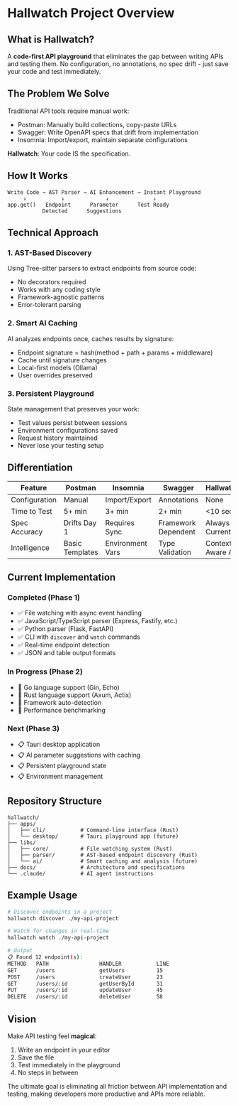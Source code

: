 # Hallwatch Project Overview

## What is Hallwatch?

A **code-first API playground** that eliminates the gap between writing APIs and testing them. No configuration, no annotations, no spec drift - just save your code and test immediately.

## The Problem We Solve

Traditional API tools require manual work:
- Postman: Manually build collections, copy-paste URLs
- Swagger: Write OpenAPI specs that drift from implementation  
- Insomnia: Import/export, maintain separate configurations

**Hallwatch**: Your code IS the specification.

## How It Works

```
Write Code → AST Parser → AI Enhancement → Instant Playground
     ↓           ↓             ↓              ↓
app.get()   Endpoint      Parameter      Test Ready
           Detected      Suggestions    
```

## Technical Approach

### 1. AST-Based Discovery
Using Tree-sitter parsers to extract endpoints from source code:
- No decorators required
- Works with any coding style
- Framework-agnostic patterns
- Error-tolerant parsing

### 2. Smart AI Caching
AI analyzes endpoints once, caches results by signature:
- Endpoint signature = hash(method + path + params + middleware)
- Cache until signature changes
- Local-first models (Ollama)
- User overrides preserved

### 3. Persistent Playground
State management that preserves your work:
- Test values persist between sessions
- Environment configurations saved
- Request history maintained
- Never lose your testing setup

## Differentiation

| Feature | Postman | Insomnia | Swagger | Hallwatch |
|---------|---------|----------|---------|-----------|
| Configuration | Manual | Import/Export | Annotations | None |
| Time to Test | 5+ min | 3+ min | 2+ min | <10 sec |
| Spec Accuracy | Drifts Day 1 | Requires Sync | Framework Dependent | Always Current |
| Intelligence | Basic Templates | Environment Vars | Type Validation | Context-Aware AI |

## Current Implementation

### Completed (Phase 1)
- ✅ File watching with async event handling
- ✅ JavaScript/TypeScript parser (Express, Fastify, etc.)
- ✅ Python parser (Flask, FastAPI)
- ✅ CLI with `discover` and `watch` commands
- ✅ Real-time endpoint detection
- ✅ JSON and table output formats

### In Progress (Phase 2)  
- 🎯 Go language support (Gin, Echo)
- 🎯 Rust language support (Axum, Actix)
- 🎯 Framework auto-detection
- 🎯 Performance benchmarking

### Next (Phase 3)
- 📋 Tauri desktop application
- 📋 AI parameter suggestions with caching
- 📋 Persistent playground state
- 📋 Environment management

## Repository Structure

```
hallwatch/
├── apps/
│   ├── cli/           # Command-line interface (Rust)
│   └── desktop/       # Tauri playground app (future)
├── libs/
│   ├── core/          # File watching system (Rust)
│   ├── parser/        # AST-based endpoint discovery (Rust)
│   └── ai/            # Smart caching and analysis (future)
├── docs/              # Architecture and specifications
└── .claude/           # AI agent instructions
```

## Example Usage

```bash
# Discover endpoints in a project
hallwatch discover ./my-api-project

# Watch for changes in real-time
hallwatch watch ./my-api-project

# Output
📋 Found 12 endpoint(s):
METHOD   PATH                HANDLER           LINE
GET      /users              getUsers          15
POST     /users              createUser        23
GET      /users/:id          getUserById       31
PUT      /users/:id          updateUser        45
DELETE   /users/:id          deleteUser        58
```

## Vision

Make API testing feel **magical**:
1. Write an endpoint in your editor
2. Save the file  
3. Test immediately in the playground
4. No steps in between

The ultimate goal is eliminating all friction between API implementation and testing, making developers more productive and APIs more reliable.
